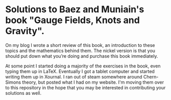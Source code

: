 Solutions to Baez and Muniain's book "Gauge Fields, Knots and Gravity".
==================

On my blog I wrote a short review of this book, an introduction to these topics and the mathematics behind them. The nickel version is that you should put down what you’re doing and purchase this book immediately.

At some point I started doing a majority of the exercises in the book, even typing them up in LaTeX. Eventually I got a tablet computer and started writing them up in Xournal. I ran out of steam somewhere around Chern-Simons theory, but posted what I had on my website. I'm moving them over to this repository in the hope that you may be interested in contributing your solutions as well. 
